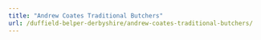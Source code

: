 ```yaml
---
title: "Andrew Coates Traditional Butchers"
url: /duffield-belper-derbyshire/andrew-coates-traditional-butchers/
---
```

